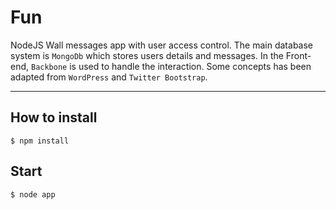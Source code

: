 Fun
===

NodeJS Wall messages app with user access control. The main database system is `MongoDb` which stores users details
and messages.
In the Front-end, `Backbone` is used to handle the interaction.
Some concepts has been adapted from `WordPress` and `Twitter Bootstrap`.

<hr />

## How to install

    $ npm install

## Start

    $ node app


